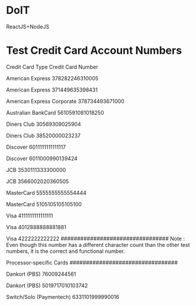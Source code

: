 # DoIT

ReactJS+NodeJS

# Test Credit Card Account Numbers

Credit Card Type    Credit Card Number

American Express    378282246310005

American Express    371449635398431

American Express Corporate  378734493671000

Australian BankCard 5610591081018250

Diners Club     30569309025904

Diners Club     38520000023237

Discover    6011111111111117

Discover    6011000990139424

JCB     3530111333300000

JCB     3566002020360505

MasterCard      5555555555554444

MasterCard      5105105105105100

Visa    4111111111111111

Visa    4012888888881881

Visa    4222222222222
#################################
Note : Even though this number has a different character count than the other test numbers, it is the correct and functional number.

Processor-specific Cards
#################################

Dankort (PBS)   76009244561

Dankort (PBS)   5019717010103742

Switch/Solo (Paymentech)    6331101999990016